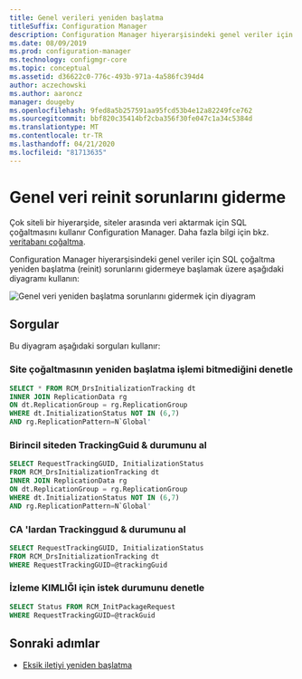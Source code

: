 ```yaml
---
title: Genel verileri yeniden başlatma
titleSuffix: Configuration Manager
description: Configuration Manager hiyerarşisindeki genel veriler için SQL çoğaltma yeniden başlatma sorunlarını gidermeye başlamak için bu diyagramı kullanın
ms.date: 08/09/2019
ms.prod: configuration-manager
ms.technology: configmgr-core
ms.topic: conceptual
ms.assetid: d36622c0-776c-493b-971a-4a586fc394d4
author: aczechowski
ms.author: aaroncz
manager: dougeby
ms.openlocfilehash: 9fed8a5b257591aa95fcd53b4e12a82249fce762
ms.sourcegitcommit: bbf820c35414bf2cba356f30fe047c1a34c5384d
ms.translationtype: MT
ms.contentlocale: tr-TR
ms.lasthandoff: 04/21/2020
ms.locfileid: "81713635"
---
```

# <a name="troubleshoot-global-data-reinit"></a>Genel veri reinit sorunlarını giderme

Çok siteli bir hiyerarşide, siteler arasında veri aktarmak için SQL çoğaltmasını kullanır Configuration Manager. Daha fazla bilgi için bkz. [veritabanı çoğaltma](../../../plan-design/hierarchy/database-replication.md).

Configuration Manager hiyerarşisindeki genel veriler için SQL çoğaltma yeniden başlatma (reinit) sorunlarını gidermeye başlamak üzere aşağıdaki diyagramı kullanın:

![Genel veri yeniden başlatma sorunlarını gidermek için diyagram](media/global-data-reinit.svg)

## <a name="queries"></a>Sorgular

Bu diyagram aşağıdaki sorguları kullanır:

### <a name="check-if-site-replication-hasnt-finished-reinit"></a>Site çoğaltmasının yeniden başlatma işlemi bitmediğini denetle

```sql
SELECT * FROM RCM_DrsInitializationTracking dt
INNER JOIN ReplicationData rg
ON dt.ReplicationGroup = rg.ReplicationGroup
WHERE dt.InitializationStatus NOT IN (6,7)
AND rg.ReplicationPattern=N`Global'
```

### <a name="get-the-trackingguid--status-from-the-primary-site"></a>Birincil siteden TrackingGuid & durumunu al

```sql
SELECT RequestTrackingGUID, InitializationStatus
FROM RCM_DrsInitializationTracking dt
INNER JOIN ReplicationData rg
ON dt.ReplicationGroup = rg.ReplicationGroup
WHERE dt.InitializationStatus NOT IN (6,7)
AND rg.ReplicationPattern=N`Global'
```

### <a name="get-the-trackingguid--status-from-the-cas"></a>CA 'lardan Trackingguıd & durumunu al

```sql
SELECT RequestTrackingGUID, InitializationStatus
FROM RCM_DrsInitializationTracking dt
WHERE RequestTrackingGUID=@trackingGuid
```

### <a name="check-request-status-for-the-tracking-id"></a>İzleme KIMLIĞI için istek durumunu denetle

```sql
SELECT Status FROM RCM_InitPackageRequest
WHERE RequestTrackingGUID=@trackGuid
```

## <a name="next-steps"></a>Sonraki adımlar

- [Eksik iletiyi yeniden başlatma](reinit-missing-message.md)
